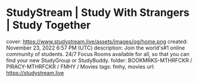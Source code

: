 # StudyStream | Study With Strangers | Study Together

cover: https://www.studystream.live/assets/images/og/home.png
created: November 23, 2022 6:57 PM (UTC)
description: Join the world's#1 online community of students. 24/7 Focus Rooms available for all, so that you can find your new StudyGroup or StudyBuddy.
folder: BOOKMRKS-MTHRFCKR / PIRACY-MTHRFCKR / FMHY / Movies
tags: fmhy, movies
url: https://studystream.live